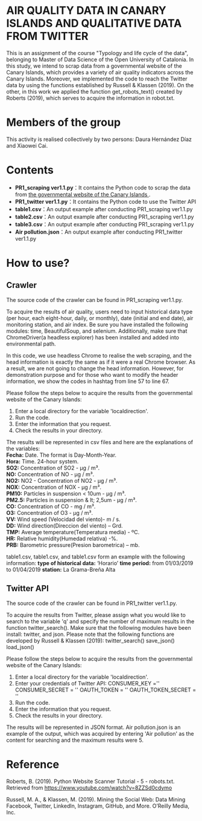 # AIR QUALITY DATA IN CANARY ISLANDS AND QUALITATIVE DATA FROM TWITTER

This is an assignment of the course "Typology and life cycle of the data", belonging to Master of Data Science of the Open University of Catalonia. In this study, we intend to scrap data from a governmental website of the Canary Islands, which provides a variety of air quality indicators across the Canary Islands. Moreover, we implemented the code to reach the Twitter data by using the functions established by Russell & Klassen (2019). 
On the other, in this work we applied the function get_robots_text() created by Roberts (2019), which serves to acquire the information in robot.txt.

# Members of the group
This activity is realised collectively by two persons: Daura Hernández Díaz and Xiaowei Cai.

# Contents
<ul>
<li><strong>PR1_scraping ver1.1.py</strong>：It contains the Python code to scrap the data from <a href="url">the governmental website of the Canary Islands </a>.</li>
<li><strong>PR1_twitter ver1.1.py</strong>：It contains the Python code to use the Twitter API</li>
<li><strong>table1.csv</strong>：An output example after conducting PR1_scraping ver1.1.py</li>
<li><strong>table2.csv</strong>：An output example after conducting PR1_scraping ver1.1.py</li>
<li><strong>table3.csv</strong>：An output example after conducting PR1_scraping ver1.1.py</li>
<li><strong>Air pollution.json</strong>：An output example after conducting PR1_twitter ver1.1.py</li>
</ul>

# How to use?
## Crawler
The source code of the crawler can be found in PR1_scraping ver1.1.py.

To acquire the results of air quality, users need to input historical data type (per hour, each eight-hour, daily, or monthly), date (initial and end date), air monitoring station, and air index. Be sure you have installed the following modules: time, BeautifulSoup, and selenium. Additionally, make sure that ChromeDriver(a headless explorer) has been installed and added into environmental path.

In this code, we use headless Chrome to realise the web scraping, and the head information is exactly the same as if it were a real Chrome browser. As a result, we are not going to change the head information. However, for demonstration purpose and for those who want to modify the header information, we show the codes in hashtag from line 57 to line 67.

Please follow the steps below to acquire the results from the governmental website of the Canary Islands:
1. Enter a local directory for the variable 'localdirection'.
2. Run the code.
3. Enter the information that you request.
4. Check the results in your directory. 

The results will be represented in csv files and here are the explanations of the variables:<br>
<strong>Fecha:</strong> Date. The format is Day-Month-Year.<br>
<strong>Hora:</strong> Time. 24-hour system.<br>
<strong>SO2:</strong> Concentration of SO2 - μg / m³.<br>
<strong>NO:</strong> Concentration of NO - μg / m³.<br>
<strong>NO2:</strong> NO2 - Concentration of NO2 - μg / m³.<br>
<strong>NOX:</strong> Concentration of NOX - μg / m³.<br>
<strong>PM10:</strong> Particles in suspension < 10um - μg / m³.<br>
<strong>PM2.5:</strong> Particles in suspension & lt; 2,5um - μg / m³.<br>
<strong>CO:</strong> Concentration of CO - mg / m³.<br>
<strong>O3:</strong> Concentration of O3 - μg / m³.<br>
<strong>VV:</strong> Wind speed (Velocidad del viento)- m / s.<br>
<strong>DD:</strong> Wind direction(Direccion del viento) – Grd.<br>
<strong>TMP:</strong> Average temperature(Temperatura media) - ºC.<br>
<strong>HR:</strong> Relative humidity(Humedad relativa) -%.<br>
<strong>PRB:</strong> Barometric pressure(Presion barometrica) – mb.<br>

table1.csv, table1.csv, and table1.csv form an example with the following information:
<strong>type of historical data:</strong> ‘Horario’
<strong>time period:</strong> from 01/03/2019 to 01/04/2019
<strong>station:</strong> La Grama-Breña Alta

## Twitter API
The source code of the crawler can be found in PR1_twitter ver1.1.py.

To acquire the results from Twitter, please assign what you would like to search to the variable 'q' and specify the number of maximum results in the function twitter_search(). Make sure that the following modules have been install: twitter, and json.
Please note that the following functions are developed by Russell & Klassen (2019):
twitter_search()
save_json()
load_json()

Please follow the steps below to acquire the results from the governmental website of the Canary Islands:
1. Enter a local directory for the variable 'localdirection'.
2. Enter your credentials of Twitter API:
CONSUMER_KEY =''
CONSUMER_SECRET = ''
OAUTH_TOKEN = ''
OAUTH_TOKEN_SECRET = ''
3. Run the code.
4. Enter the information that you request.
5. Check the results in your directory. 

The results will be represented in JSON format. Air pollution.json is an example of the output, which was acquired by entering 'Air pollution' as the content for searching and the maximum results were 5. 

# Reference
Roberts, B. (2019). Python Website Scanner Tutorial - 5 - robots.txt. Retrieved from https://www.youtube.com/watch?v=8ZZSd0cdymo

Russell, M. A., & Klassen, M. (2019). Mining the Social Web: Data Mining Facebook, Twitter, LinkedIn, Instagram, GitHub, and More. O’Reilly Media, Inc.
